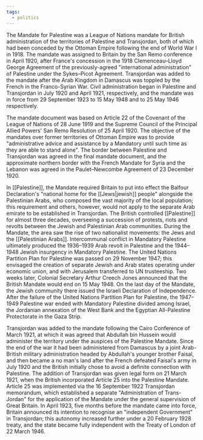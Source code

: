 ```yaml
---
tags:
  - politics
---
```


The Mandate for Palestine was a League of Nations mandate for British administration of the territories of Palestine and Transjordan, both of which had been conceded by the Ottoman Empire following the end of World War I in 1918. The mandate was assigned to Britain by the San Remo conference in April 1920, after France's concession in the 1918 Clemenceau–Lloyd George Agreement of the previously-agreed "international administration" of Palestine under the Sykes–Picot Agreement. Transjordan was added to the mandate after the Arab Kingdom in Damascus was toppled by the French in the Franco-Syrian War. Civil administration began in Palestine and Transjordan in July 1920 and April 1921, respectively, and the mandate was in force from 29 September 1923 to 15 May 1948 and to 25 May 1946 respectively.

The mandate document was based on Article 22 of the Covenant of the League of Nations of 28 June 1919 and the Supreme Council of the Principal Allied Powers' San Remo Resolution of 25 April 1920. The objective of the mandates over former territories of Ottoman Empire was to provide "administrative advice and assistance by a Mandatory until such time as they are able to stand alone". The border between Palestine and Transjordan was agreed in the final mandate document, and the approximate northern border with the French Mandate for Syria and the Lebanon was agreed in the Paulet–Newcombe Agreement of 23 December 1920.

In [[Palestine]], the Mandate required Britain to put into effect the Balfour Declaration's "national home for the [[Jews|jewish]] people" alongside the Palestinian Arabs, who composed the vast majority of the local population; this requirement and others, however, would not apply to the separate Arab emirate to be established in Transjordan. The British controlled [[Palestine]] for almost three decades, overseeing a succession of protests, riots and revolts between the Jewish and Palestinian Arab communities. During the Mandate, the area saw the rise of two nationalist movements: the Jews and the [[Palestinian Arabs]]. Intercommunal conflict in Mandatory Palestine ultimately produced the 1936–1939 Arab revolt in Palestine and the 1944–1948 Jewish insurgency in Mandatory Palestine. The United Nations Partition Plan for Palestine was passed on 29 November 1947; this envisaged the creation of separate Jewish and Arab states operating under economic union, and with Jerusalem transferred to UN trusteeship. Two weeks later, Colonial Secretary Arthur Creech Jones announced that the British Mandate would end on 15 May 1948. On the last day of the Mandate, the Jewish community there issued the Israeli Declaration of Independence. After the failure of the United Nations Partition Plan for Palestine, the 1947–1949 Palestine war ended with Mandatory Palestine divided among Israel, the Jordanian annexation of the West Bank and the Egyptian All-Palestine Protectorate in the Gaza Strip.

Transjordan was added to the mandate following the Cairo Conference of March 1921, at which it was agreed that Abdullah bin Hussein would administer the territory under the auspices of the Palestine Mandate. Since the end of the war it had been administered from Damascus by a joint Arab-British military administration headed by Abdullah's younger brother Faisal, and then became a no man's land after the French defeated Faisal's army in July 1920 and the British initially chose to avoid a definite connection with Palestine. The addition of Transjordan was given legal form on 21 March 1921, when the British incorporated Article 25 into the Palestine Mandate. Article 25 was implemented via the 16 September 1922 Transjordan memorandum, which established a separate "Administration of Trans-Jordan" for the application of the Mandate under the general supervision of Great Britain. In April 1923, five months before the mandate came into force, Britain announced its intention to recognise an "independent Government" in Transjordan; this autonomy increased further under a 20 February 1928 treaty, and the state became fully independent with the Treaty of London of 22 March 1946. 